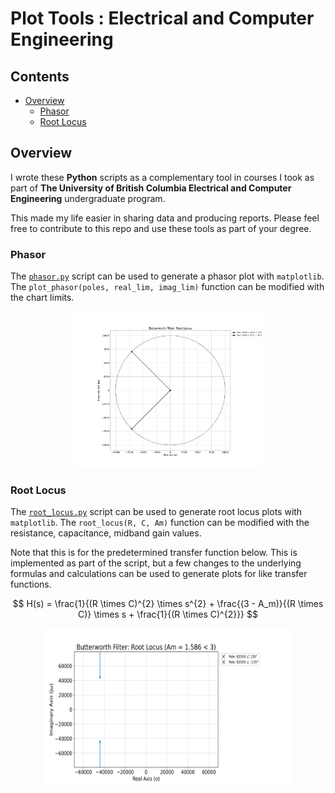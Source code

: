 # Plot Tools : Electrical and Computer Engineering

## Contents

* [Overview](#Overview)
    * [Phasor](#Phasor)
    * [Root Locus](#Root-Locus)

## Overview

I wrote these **Python** scripts as a complementary tool in courses I took as part of <b>The University of British Columbia Electrical and Computer Engineering</b> undergraduate program.

This made my life easier in sharing data and producing reports. Please feel free to contribute to this repo and use these tools as part of your degree.

### Phasor

The [`phasor.py`](Scripts/phasor.py) script can be used to generate a phasor plot with `matplotlib`. The `plot_phasor(poles, real_lim, imag_lim)` function can be modified with the chart limits.

<div align="center">
    <img src="Figures/Butterworth_Filter_Phasor_Radius_10000_Poles_10000_∠_-45.0°__10000_∠_45.0°.png" width=300 height=250 title="Ex : Butterworth Filter Phasor Plot">
</div>

### Root Locus

The [`root_locus.py`](Scripts/root_locus.py) script can be used to generate root locus plots with `matplotlib`. The `root_locus(R, C, Am)` function can be modified with the resistance, capacitance, midband gain values.

Note that this is for the predetermined transfer function below. This is implemented as part of the script, but a few changes to the underlying formulas and calculations can be used to generate plots for like transfer functions.

$$ H(s) = \frac{1}{(R \times C)^{2} \times s^{2} + \frac{(3 - A_m)}{(R \times C)} \times s + \frac{1}{(R \times C)^{2}}} $$

<div align="center">
    <img src="Figures/Butterworth_Filter_Root_Locus_am_1.586.png" width=400 height=250 title="Ex : Butterworth Filter Root Locus Critically Damped">
</div>